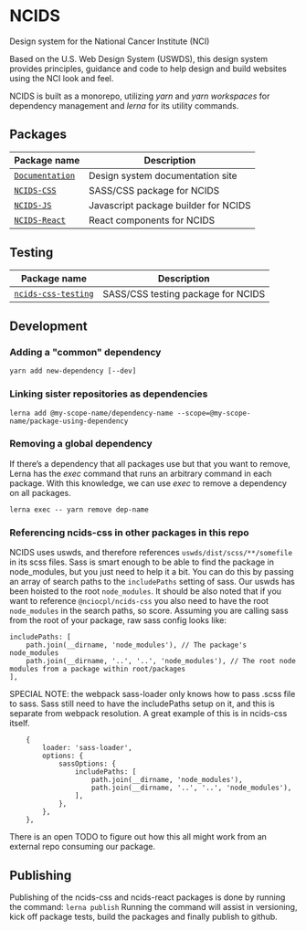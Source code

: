 # NCIDS
Design system for the National Cancer Institute (NCI)

Based on the U.S. Web Design System (USWDS), this design system provides principles, guidance and code to help design and build websites using the NCI look and feel.

NCIDS is built as a monorepo, utilizing *yarn* and *yarn workspaces* for dependency management and *lerna* for its utility commands.

## Packages
| Package name                                  | Description                                                                                                                                                                                                                                   |
| --------------------------------------------- | --------------------------------------------------------------------------------------------------------------------------------------------------------------------------------------------------------------------------------------------- |
| [`Documentation`](./docs)  | Design system documentation site                                                                                                                                                                                                       |
| [`NCIDS-CSS`](./packages/ncids-css) | SASS/CSS package for NCIDS                                                                                                                                                                                                                              |
| [`NCIDS-JS`](./packages/ncids-js)     |  Javascript package builder for NCIDS                                                                                                                                                                        |
| [`NCIDS-React`](./packages/ncids-react)     |  React components for NCIDS                                                                                                                                                                        |


## Testing
| Package name                                  | Description                                                                                                                                                                                                                                   |
| --------------------------------------------- | --------------------------------------------------------------------------------------------------------------------------------------------------------------------------------------------------------------------------------------------- |
| [`ncids-css-testing`](testing/ncids-css-testing) | SASS/CSS testing package for NCIDS                                                                                                                                                                                                                              |


## Development
### Adding a "common" dependency

`yarn add new-dependency [--dev]`

### Linking sister repositories as dependencies

`lerna add @my-scope-name/dependency-name --scope=@my-scope-name/package-using-dependency`

### Removing a global dependency
If there’s a dependency that all packages use but that you want to remove, Lerna has the _exec_ command that runs an arbitrary command in each package. With this knowledge, we can use _exec_ to remove a dependency on all packages.

 `lerna exec -- yarn remove dep-name`

### Referencing ncids-css in other packages in this repo
NCIDS uses uswds, and therefore references `uswds/dist/scss/**/somefile` in its scss files. Sass is smart enough to be able to find the package in node_modules, but you just need to help it a bit. You can do this by passing an array of search paths to the `includePaths` setting of sass. Our uswds has been hoisted to the root `node_modules`. It should be also noted that if you want to reference `@nciocpl/ncids-css` you also need to have the root `node_modules` in the search paths, so score. Assuming you are calling sass from the root of your package, raw sass config looks like:
```
includePaths: [
	path.join(__dirname, 'node_modules'), // The package's node_modules
	path.join(__dirname, '..', '..', 'node_modules'), // The root node modules from a package within root/packages
],
```

SPECIAL NOTE: the webpack sass-loader only knows how to pass .scss file to sass. Sass still need to have the includePaths setup on it, and this is separate from webpack resolution. A great example of this is in ncids-css itself.
```
	{
		loader: 'sass-loader',
		options: {
			sassOptions: {
				includePaths: [
					path.join(__dirname, 'node_modules'),
					path.join(__dirname, '..', '..', 'node_modules'),
				],
			},
		},
	},
```

There is an open TODO to figure out how this all might work from an external repo consuming our package.

## Publishing

Publishing of the ncids-css and ncids-react packages is done by running the command:
`lerna publish`
Running the command will assist in versioning, kick off package tests, build the packages and finally publish to github.
